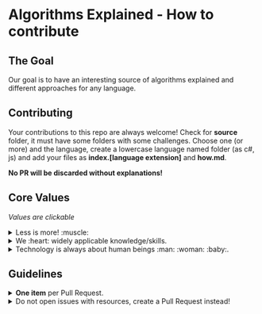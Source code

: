 # Algorithms Explained - How to contribute

## The Goal
Our goal is to have an interesting source of algorithms explained and different approaches for any language.

## Contributing

Your contributions to this repo are always welcome!
Check for **source** folder, it must have some folders with some challenges. Choose one (or more) and the language, create a lowercase language named folder (as c#, js) and add your files as **index.[language extension]** and **how.md**.

**No PR will be discarded without explanations!**


## Core Values
*Values are clickable*

<details><summary>Less is more! :muscle:</summary><p>

We :heart: simplicity.<br>
We :heart: essential stuff.
</p></details>

<details><summary>We :heart: widely applicable knowledge/skills. </summary><p>

There are enough stress sources in everybody's lifes.<br>
We strive to be helpful without adding to the stress and creating hype.<br>
Most endless stream resources (forums, newsletters, blogs, communities) are noisy and create questionable value.<br>
Be mindful of that fact when adding resources.
</p></details>

<details><summary>Technology is always about human beings :man: :woman: :baby:.</summary><p>

</p></details>

## Guidelines

<details><summary><b>One item</b> per Pull Request.</summary><p>
There may be a discussion related to an item you want to add.
Adding just a single item per pull request makes it much easier for everyone involved.
</p></details>

<details><summary>Do not open issues with resources, create a Pull Request instead!</summary><p>
It is just easier to discuss and decide on a resource within a Pull Request.
</p></details>